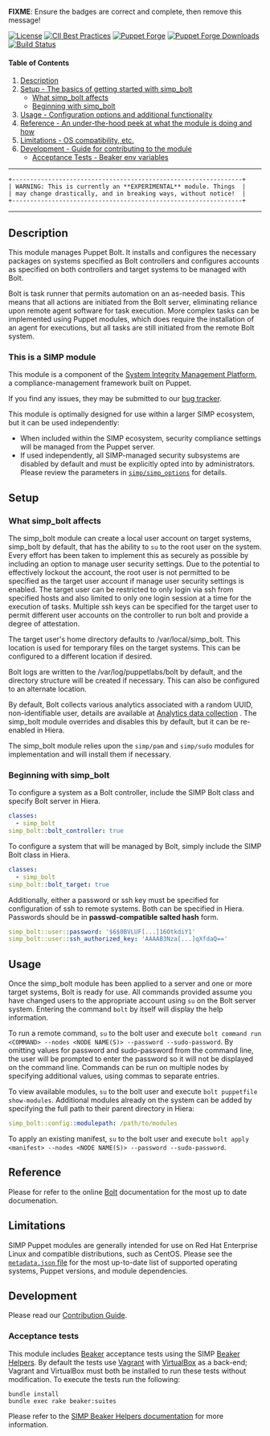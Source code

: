 **FIXME**: Ensure the badges are correct and complete, then remove this message!

[![License](https://img.shields.io/:license-apache-blue.svg)](http://www.apache.org/licenses/LICENSE-2.0.html)
[![CII Best Practices](https://bestpractices.coreinfrastructure.org/projects/73/badge)](https://bestpractices.coreinfrastructure.org/projects/73)
[![Puppet Forge](https://img.shields.io/puppetforge/v/simp/simp_bolt.svg)](https://forge.puppetlabs.com/simp/simp_bolt)
[![Puppet Forge Downloads](https://img.shields.io/puppetforge/dt/simp/simp_bolt.svg)](https://forge.puppetlabs.com/simp/simp_bolt)
[![Build Status](https://travis-ci.org/simp/pupmod-simp-simp_bolt.svg)](https://travis-ci.org/simp/pupmod-simp-simp_bolt)

#### Table of Contents

1. [Description](#description)
2. [Setup - The basics of getting started with simp_bolt](#setup)
    * [What simp_bolt affects](#what-simp_bolt-affects)
    * [Beginning with simp_bolt](#beginning-with-simp_bolt)
3. [Usage - Configuration options and additional functionality](#usage)
4. [Reference - An under-the-hood peek at what the module is doing and how](#reference)
5. [Limitations - OS compatibility, etc.](#limitations)
6. [Development - Guide for contributing to the module](#development)
    * [Acceptance Tests - Beaker env variables](#acceptance-tests)

---

    +----------------------------------------------------------------+
    | WARNING: This is currently an **EXPERIMENTAL** module. Things  |
    | may change drastically, and in breaking ways, without notice!  |
    +----------------------------------------------------------------+

---

## Description

This module manages Puppet Bolt. It installs and configures the necessary 
packages on systems specified as Bolt controllers and configures accounts as
specified on both controllers and target systems to be managed with Bolt.

Bolt is task runner that permits automation on an as-needed basis. This means
that all actions are initiated from the Bolt server, eliminating reliance upon
remote agent software for task execution. More complex tasks can be implemented
using Puppet modules, which does require the installation of an agent for
executions, but all tasks are still initiated from the remote Bolt system.

### This is a SIMP module

This module is a component of the 
[System Integrity Management Platform](https://simp-project.com), a
compliance-management framework built on Puppet.

If you find any issues, they may be submitted to our 
[bug tracker](https://simp-project.atlassian.net/).

This module is optimally designed for use within a larger SIMP ecosystem, but
it can be used independently:

 * When included within the SIMP ecosystem, security compliance settings will
   be managed from the Puppet server.
 * If used independently, all SIMP-managed security subsystems are disabled by
   default and must be explicitly opted into by administrators.  Please review
   the parameters in
   [`simp/simp_options`](https://github.com/simp/pupmod-simp-simp_options) for
   details.

## Setup

### What simp_bolt affects

The simp_bolt module can create a local user account on target systems, 
simp_bolt by default, that has the ability to ``su`` to the root user on the
system. Every effort has been taken to implement this as securely as possible by
including an option to manage user security settings. Due to the potential to
effectively lockout the account, the root user is not permitted to be specified
as the target user account if manage user security settings is enabled. The
target user can be restricted to only login via ssh from specified hosts and
also limited to only one login session at a time for the execution of tasks.
Multiple ssh keys can be specified for the target user to permit different user
accounts on the controller to run bolt and provide a degree of attestation.


The target user's home directory defaults to /var/local/simp_bolt. This location
is used for temporary files on the target systems. This can be configured to a
different location if desired.

Bolt logs are written to the /var/log/puppetlabs/bolt by default, and the 
directory structure will be created if necessary. This can also be configured
to an alternate location.

By default, Bolt collects various analytics associated with a random UUID, 
non-identifiable user, details are available at 
[Analytics data collection](https://puppet.com/docs/bolt/latest/bolt_installing.html#concept-8242)
. The simp_bolt module overrides and disables this by default, but it can 
be re-enabled in Hiera.

The simp_bolt module relies upon the `simp/pam` and `simp/sudo` modules 
for implementation and will install them if necessary.

### Beginning with simp_bolt

To configure a system as a Bolt controller, include the SIMP Bolt class and specify
Bolt server in Hiera.

```yaml
classes:
  - simp_bolt
simp_bolt::bolt_controller: true
```

To configure a system that will be managed by Bolt, simply include the SIMP Bolt
class in Hiera.

```yaml
classes:
  - simp_bolt
simp_bolt::bolt_target: true
```

Additionally, either a password or ssh key must be specified for configuration
of ssh to remote systems. Both can be specified in Hiera.  Passwords should be
in **passwd-compatible salted hash** form.

```yaml
simp_bolt::user::password: '$6$0BVLUF[...]16OtkdiY1'
simp_bolt::user::ssh_authorized_key: 'AAAAB3Nza[...]qXfdaQ=='
```

## Usage

Once the simp_bolt module has been applied to a server and one or more target
systems, Bolt is ready for use. All commands provided assume you have changed
users to the appropriate account using `su` on the Bolt server system.
Entering the command `bolt` by itself will display the help information.

To run a remote command, `su` to the bolt user and execute
`bolt command run <COMMAND> --nodes <NODE NAME(S)> --password --sudo-password`.
By omitting values for password and sudo-password from the command line, the
user will be prompted to enter the password so it will not be displayed on the
command line. Commands can be run on multiple nodes by specifying additional 
<NODE NAME> values, using commas to separate entries.

To view available modules, `su` to the bolt user and execute
`bolt puppetfile show-modules`.
Additional modules already on the system can be added by specifying the full
path to their parent directory in Hiera:

```yaml
simp_bolt::config::modulepath: /path/to/modules
```

To apply an existing manifest, `su` to the bolt user and execute
`bolt apply <manifest> --nodes <NODE NAME(S)> --password --sudo-password`.

## Reference

Please for refer to the online [Bolt](https://puppet.com/docs/bolt/latest/bolt.html)
documentation for the most up to date documenation.

## Limitations

SIMP Puppet modules are generally intended for use on Red Hat Enterprise Linux
and compatible distributions, such as CentOS. Please see the
[`metadata.json` file](./metadata.json) for the most up-to-date list of
supported operating systems, Puppet versions, and module dependencies.

## Development

Please read our [Contribution Guide](https://simp.readthedocs.io/en/stable/contributors_guide/index.html).

### Acceptance tests

This module includes [Beaker](https://github.com/puppetlabs/beaker) acceptance
tests using the SIMP [Beaker Helpers](https://github.com/simp/rubygem-simp-beaker-helpers).
By default the tests use [Vagrant](https://www.vagrantup.com/) with
[VirtualBox](https://www.virtualbox.org) as a back-end; Vagrant and VirtualBox
must both be installed to run these tests without modification. To execute the
tests run the following:

```shell
bundle install
bundle exec rake beaker:suites
```

Please refer to the [SIMP Beaker Helpers documentation](https://github.com/simp/rubygem-simp-beaker-helpers/blob/master/README.md) for more information.
